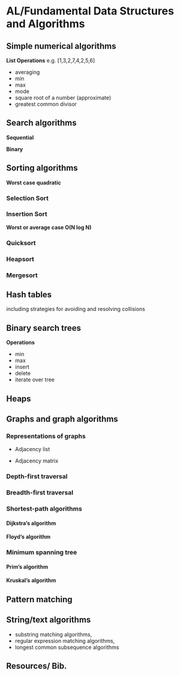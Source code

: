 # AL/Fundamental Data Structures and Algorithms

## Simple numerical algorithms

**List Operations**
e.g. [1,3,2,7,4,2,5,6]

- averaging
- min
- max
- mode
- square root of a number (approximate)
- greatest common divisor

## Search algorithms

**Sequential**  

**Binary** 

## Sorting algorithms

**Worst case quadratic** 

### Selection Sort

### Insertion Sort
  
**Worst or average case O(N log N)** 

### Quicksort

### Heapsort

### Mergesort

## Hash tables

including strategies for avoiding and resolving collisions

## Binary search trees

**Operations** 

- min
- max
- insert
- delete
- iterate over tree

## Heaps

## Graphs and graph algorithms

### Representations of graphs 

- Adjacency list
  
- Adjacency matrix

### Depth-first traversal 

### Breadth-first traversal

### Shortest-path algorithms 

#### Dijkstra’s algorithm

#### Floyd’s algorithm

### Minimum spanning tree 

#### Prim’s algorithm
#### Kruskal’s algorithm

## Pattern matching 

## String/text algorithms 

- substring matching algorithms, 
- regular expression matching algorithms, 
- longest common subsequence algorithms

## Resources/ Bib.
